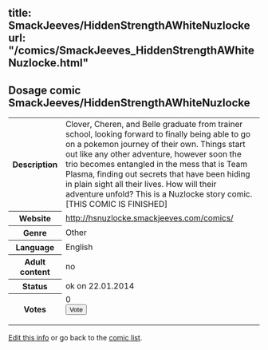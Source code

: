 title: SmackJeeves/HiddenStrengthAWhiteNuzlocke
url: "/comics/SmackJeeves_HiddenStrengthAWhiteNuzlocke.html"
---
Dosage comic SmackJeeves/HiddenStrengthAWhiteNuzlocke
-----------------------------------------

<p id="msg"></p>
<script type="text/javascript">
if (window.location.search === '?edit_info_mail=sent_ok') {
  var elem = document.getElementById("msg");
  elem.innerHTML = 'Edited information sucessfully sent for review, which is usually done daily. Thanks!';
  elem.className = 'ok';
}
</script>
<table class="comicinfo">
<tr>
<th>Description</th><td>Clover, Cheren, and Belle graduate from trainer school, looking forward to finally being able to go on a pokemon journey of their own. Things start out like any other adventure, however soon the trio becomes entangled in the mess that is Team Plasma, finding out secrets that have been hiding in plain sight all their lives. How will their adventure unfold? This is a Nuzlocke story comic. [THIS COMIC IS FINISHED]</td>
</tr>
<tr>
<th>Website</th><td><a href="http://hsnuzlocke.smackjeeves.com/comics/">http://hsnuzlocke.smackjeeves.com/comics/</a></td>
</tr>
<tr>
<th>Genre</th><td>Other</td>
</tr>
<tr>
<th>Language</th><td>English</td>
</tr>
<tr>
<th>Adult content</th><td>no</td>
</tr>
<tr>
<th>Status</th><td>ok on 22.01.2014</td>
</tr>
<tr>
<th>Votes</th><td>0
<form action="http://gaecounter.appspot.com/count/" method="POST">
<input name="name" type="hidden" value="SmackJeeves_HiddenStrengthAWhiteNuzlocke"/>
<input name="uid" type="hidden" id="voteuid" value=""/>
<input type="submit" value="Vote"/>
</form>
</td>
</tr>
</table>
<script type="text/javascript">
var ua = navigator.userAgent;
document.getElementById("voteuid").value = ua.replace(/[^a-zA-Z0-9\._:]/g , "_");;
</script>

[Edit this info](SmackJeeves_HiddenStrengthAWhiteNuzlocke_edit.html) or go back to the [comic list](../comic-index.html).
